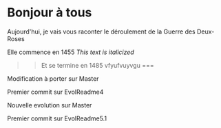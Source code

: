 


Bonjour à tous
===
Aujourd'hui, je vais vous raconter le déroulement de la Guerre des Deux-Roses 

Elle commence en 1455 *This text is italicized*

>>Et se termine en 1485
vfyufvuyvgu
===



Modification à porter sur Master

Premier commit sur EvolReadme4

Nouvelle evolution sur Master

Premier commit sur EvolReadme5.1